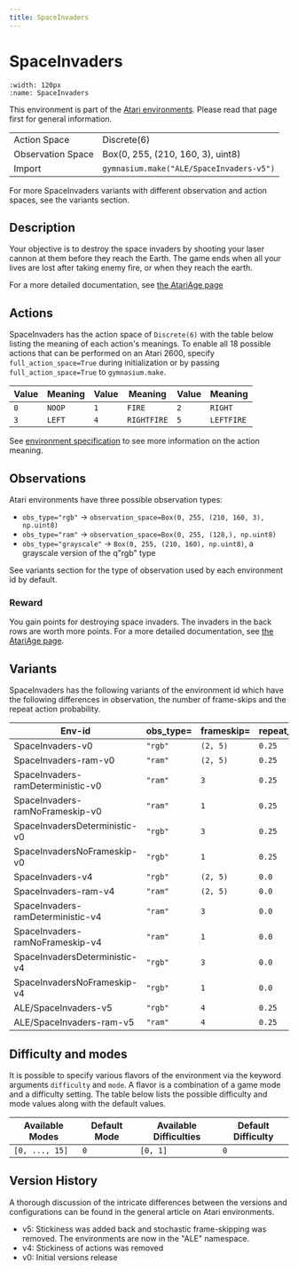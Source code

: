 ```yaml
---
title: SpaceInvaders
---
```


# SpaceInvaders

```{figure} ../_static/videos/environments/space_invaders.gif
:width: 120px
:name: SpaceInvaders
```

This environment is part of the <a href='..'>Atari environments</a>. Please read that page first for general information.

|                   |                                          |
|-------------------|------------------------------------------|
| Action Space      | Discrete(6)                              |
| Observation Space | Box(0, 255, (210, 160, 3), uint8)        |
| Import            | `gymnasium.make("ALE/SpaceInvaders-v5")` |

For more SpaceInvaders variants with different observation and action spaces, see the variants section.

## Description

Your objective is to destroy the space invaders by shooting your laser cannon at them before they reach the Earth. The game ends when all your lives are lost after taking enemy fire, or when they reach the earth.

For a more detailed documentation, see [the AtariAge page](https://atariage.com/manual_html_page.php?SoftwareLabelID=460)

## Actions

SpaceInvaders has the action space of `Discrete(6)` with the table below listing the meaning of each action's meanings.
To enable all 18 possible actions that can be performed on an Atari 2600, specify `full_action_space=True` during
initialization or by passing `full_action_space=True` to `gymnasium.make`.

| Value   | Meaning   | Value   | Meaning     | Value   | Meaning    |
|---------|-----------|---------|-------------|---------|------------|
| `0`     | `NOOP`    | `1`     | `FIRE`      | `2`     | `RIGHT`    |
| `3`     | `LEFT`    | `4`     | `RIGHTFIRE` | `5`     | `LEFTFIRE` |

See [environment specification](../env-spec) to see more information on the action meaning.

## Observations

Atari environments have three possible observation types:

- `obs_type="rgb"` -> `observation_space=Box(0, 255, (210, 160, 3), np.uint8)`
- `obs_type="ram"` -> `observation_space=Box(0, 255, (128,), np.uint8)`
- `obs_type="grayscale"` -> `Box(0, 255, (210, 160), np.uint8)`, a grayscale version of the q"rgb" type

See variants section for the type of observation used by each environment id by default.

### Reward

You gain points for destroying space invaders. The invaders in the back rows are worth more points. For a more detailed documentation, see [the AtariAge page](https://atariage.com/manual_html_page.php?SoftwareLabelID=460).

## Variants

SpaceInvaders has the following variants of the environment id which have the following differences in observation,
the number of frame-skips and the repeat action probability.

| Env-id                            | obs_type=   | frameskip=   | repeat_action_probability=   |
|-----------------------------------|-------------|--------------|------------------------------|
| SpaceInvaders-v0                  | `"rgb"`     | `(2, 5)`     | `0.25`                       |
| SpaceInvaders-ram-v0              | `"ram"`     | `(2, 5)`     | `0.25`                       |
| SpaceInvaders-ramDeterministic-v0 | `"ram"`     | `3`          | `0.25`                       |
| SpaceInvaders-ramNoFrameskip-v0   | `"ram"`     | `1`          | `0.25`                       |
| SpaceInvadersDeterministic-v0     | `"rgb"`     | `3`          | `0.25`                       |
| SpaceInvadersNoFrameskip-v0       | `"rgb"`     | `1`          | `0.25`                       |
| SpaceInvaders-v4                  | `"rgb"`     | `(2, 5)`     | `0.0`                        |
| SpaceInvaders-ram-v4              | `"ram"`     | `(2, 5)`     | `0.0`                        |
| SpaceInvaders-ramDeterministic-v4 | `"ram"`     | `3`          | `0.0`                        |
| SpaceInvaders-ramNoFrameskip-v4   | `"ram"`     | `1`          | `0.0`                        |
| SpaceInvadersDeterministic-v4     | `"rgb"`     | `3`          | `0.0`                        |
| SpaceInvadersNoFrameskip-v4       | `"rgb"`     | `1`          | `0.0`                        |
| ALE/SpaceInvaders-v5              | `"rgb"`     | `4`          | `0.25`                       |
| ALE/SpaceInvaders-ram-v5          | `"ram"`     | `4`          | `0.25`                       |

## Difficulty and modes

It is possible to specify various flavors of the environment via the keyword arguments `difficulty` and `mode`.
A flavor is a combination of a game mode and a difficulty setting. The table below lists the possible difficulty and mode values
along with the default values.

| Available Modes   | Default Mode   | Available Difficulties   | Default Difficulty   |
|-------------------|----------------|--------------------------|----------------------|
| `[0, ..., 15]`    | `0`            | `[0, 1]`                 | `0`                  |

## Version History

A thorough discussion of the intricate differences between the versions and configurations can be found in the general article on Atari environments.

* v5: Stickiness was added back and stochastic frame-skipping was removed. The environments are now in the "ALE" namespace.
* v4: Stickiness of actions was removed
* v0: Initial versions release
